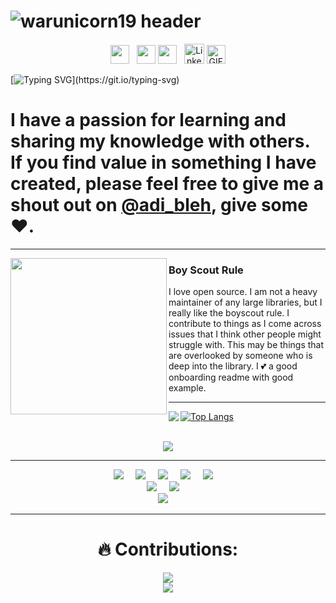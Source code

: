 <!--
**warunicorn19/warunicorn19** is a ✨ _special_ ✨ repository because its `README.md` (this file) appears on your GitHub profile.

Here are some ideas to get you started:

- 🔭 I’m currently working on ...
- 🌱 I’m currently learning ...
- 👯 I’m looking to collaborate on ...
- 🤔 I’m looking for help with ...
- 💬 Ask me about ...
- 📫 How to reach me: ...
- 😄 Pronouns: ...
- ⚡ Fun fact: ...
-->
# ![warunicorn19 header](https://github.com/warunicorn19/warunicorn19/blob/ea1fc2f46b6d15666c236c73a733bbda0e0ededb/Header/WhatsApp%20Image%202021-06-20%20at%2021.31.21.jpeg)
<p align='middle'>
<a href="https://instagram.com/adi_bleh"><img height="30"src="https://img.icons8.com/office/16/000000/instagram-new.png"/></a>&nbsp;&nbsp;
<a href="https://www.facebook.com/adi.260801"><img height="30" src="https://img.icons8.com/ultraviolet/40/000000/facebook-circled--v1.png"/></a>
<a href="https://twitter.com/aditya34567"><img height="30" src="https://img.icons8.com/office/40/000000/twitter.png"/></a>&nbsp;&nbsp;
<a href="https://www.linkedin.com/in/aditya-chatterjee-737729159/"><img alt="LinkedIn" height="32" width="32"src="https://img.icons8.com/office/40/000000/twitter.png"/></a>
<img alt="GIF" height="30px" src="https://media.giphy.com/media/du3J3cXyzhj75IOgvA/giphy.gif"/>


</p>


[![Typing SVG](https://readme-typing-svg.herokuapp.com?font=Yanone+Kaffeesatz&color=40cfcd&size=64&center=true&vCenter=true&width=1000&height=200&lines=Hi+%F0%9F%91%8B%2C+I'm+Aditya%2C;A.K.A+Warunicorn+from+Kolkata%2C+India.)](https://git.io/typing-svg)

I have a passion for learning and sharing my knowledge with others. If you find value in something I have created, please feel free to give me a shout out on [@adi_bleh](https://www.instagram.com/adi_bleh/), give some ♥.
=======

---

<p>
  <img width="250" align='left' src="https://github.com/WaylonWalker/WaylonWalker/blob/main/icon/hacktoberfest.png?raw=true">
</p>
 
### Boy Scout Rule

I love open source.  I am not a heavy maintainer of any large libraries, but I really like the boyscout rule.  I contribute to things as I come across issues that I think other people might struggle with.  This may be things that are overlooked by someone who is deep into the library.  I 💕 a good onboarding readme with good example.

 ---

<img src="https://github-readme-stats.vercel.app/api?username=warunicorn19&show_icons=true&theme=radical&show_private=true" align="left"/>

[![Top Langs](https://github-readme-stats.vercel.app/api/top-langs/?username=warunicorn19&layout=compact&theme=tokyonight&show_private=true)](https://github.com/warunicorn19/github-readme-stats)

<br>

<div align="center">
  <img src="https://github-profile-trophy.vercel.app/?username=warunicorn19&column=6&theme=onedark" align="center"/>
</div>

---

<p align ="Center">
 <img src="https://img.shields.io/badge/-GitHub-181717?style=for-the-badge&logo=github" />&nbsp;&nbsp;&nbsp;&nbsp;
 <img src="https://img.shields.io/badge/-Git-black?style=for-the-badge&logo=git" />&nbsp;&nbsp;&nbsp;&nbsp;
 <img src="https://img.shields.io/badge/-HTML5-E34F26?style=for-the-badge&logo=html5&logoColor=white" />&nbsp;&nbsp;&nbsp;&nbsp;
 <img src="https://img.shields.io/badge/-CSS3-1572B6?style=for-the-badge&logo=css3" />&nbsp;&nbsp;&nbsp;&nbsp;
 <img src="https://camo.githubusercontent.com/bb947ded9e6ec266e306a13d54a6ceab101a7ad60b555fc7a5cb98f449b86d31/68747470733a2f2f696d672e736869656c64732e696f2f62616467652f2d4a6176615363726970742d626c61636b3f7374796c653d666f722d7468652d6261646765266c6f676f3d6a617661736372697074" />&nbsp;&nbsp;&nbsp;&nbsp;
 </br>
 <img src="https://img.shields.io/badge/-Python-black?style=for-the-badge&logo=Python" />&nbsp;&nbsp;&nbsp;&nbsp;
 <img src="https://img.shields.io/badge/-Django-181717?style=for-the-badge&logo=Django" />&nbsp;&nbsp;&nbsp;&nbsp;
 
 </br>
 <img src="https://img.shields.io/badge/Editor-VSCode-blue?style=for-the-badge&logo=visual-studio-code&logoColor=white" />&nbsp;&nbsp;&nbsp;&nbsp;
 </p>
<hr>
<h1 align="center"> 🔥 Contributions: </h1>
<p align="center">
 <a href="https://git.io/streak-stats">
    <img src="http://github-readme-streak-stats.herokuapp.com?user=warunicorn19&theme=react&background=0d1117&border=666">
  </a>
  <br>
  <a href="https://github.com/warunicorn19/github-readme-activity-graph">
    <img src="https://activity-graph.herokuapp.com/graph?username=warunicorn19&theme=react-dark&hide_border=true">
  </a>
</p>
